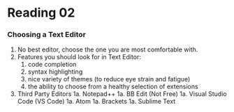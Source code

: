 # Reading 02



### Choosing a Text Editor
1. No best editor, choose the one you are most comfortable with.
1. Features you should look for in Text Editor:
   1. code completion
   1. syntax highlighting
   1. nice variety of themes (to reduce eye strain and fatigue)
   1. the ability to choose from a healthy selection of extensions
1. Third Party Editors
   1a. Notepad++
   1a. BB Edit (Not Free)
   1a. Visual Studio Code (VS Code)
   1a. Atom
   1a. Brackets
   1a. Sublime Text
